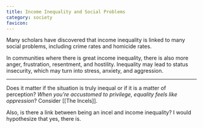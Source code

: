 ```yaml
---
title: Income Inequality and Social Problems
category: society
favicon: 
---
```


Many scholars have discovered that income inequality is linked to many social problems, including crime rates and homicide rates.

In communities where there is great income inequality, there is also more anger, frustration, resentment, and hostility. Inequality may lead to status insecurity, which may turn into stress, anxiety, and aggression.

***

Does it matter if the situation is truly inequal or if it is a matter of perception? *When you're accustomed to privilege, equality feels like oppression*? Consider [[The Incels]].

Also, is there a link between being an incel and income inequality? I would hypothesize that yes, there is.
